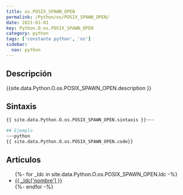 ```yaml
---
title: os.POSIX_SPAWN_OPEN
permalink: /Python/os/POSIX_SPAWN_OPEN/
date: 2021-01-01
key: Python.O.os.POSIX_SPAWN_OPEN
category: python
tags: ['constante python', 'os']
sidebar: 
  nav: python
---
```


## Descripción
{{site.data.Python.O.os.POSIX_SPAWN_OPEN.description }}

## Sintaxis
~~~python
{{ site.data.Python.O.os.POSIX_SPAWN_OPEN.sintaxis }}~~~

## Ejemplo
~~~python
{{ site.data.Python.O.os.POSIX_SPAWN_OPEN.code}}
~~~

## Artículos
<ul>
{%- for _ldc in site.data.Python.O.os.POSIX_SPAWN_OPEN.ldc -%}
   <li>
       <a href="{{_ldc['url'] }}">{{ _ldc['nombre'] }}</a>
   </li>
{%- endfor -%}
</ul>
